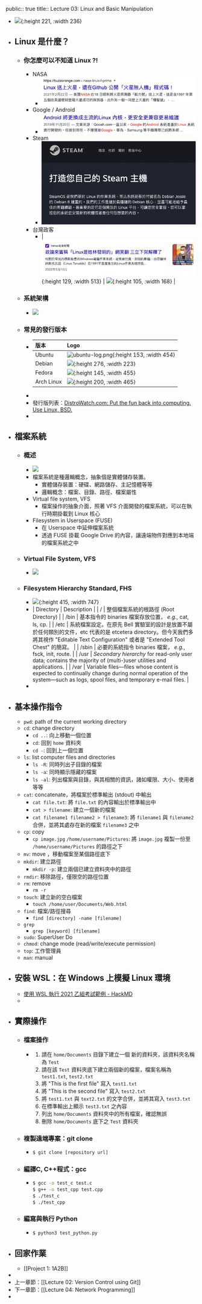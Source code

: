 public:: true
title:: Lecture 03: Linux and Basic Manipulation

- ![](https://logodownload.org/wp-content/uploads/2022/05/linux-logo-0.png){:height 221, :width 236}
- ## Linux 是什麼？
	- ### 你怎麼可以不知道 Linux ?!
		- NASA
			- ![image.png](../assets/image_1663558877296_0.png)
		- Google / Android
			- ![image.png](../assets/image_1663559156110_0.png)
		- Steam
			- ![image.png](../assets/image_1663559274817_0.png)
		- 台灣政客
			- | ![image.png](../assets/image_1663558401941_0.png){:height 129, :width 513} | ![](https://static.wikia.nocookie.net/evchk/images/e/ec/2471912.jpg/revision/latest?cb=20171012125530){:height 105, :width 168} |
	- ### 系統架構
		- ![](https://upload.wikimedia.org/wikipedia/commons/thumb/3/3a/Linux_kernel_ubiquity.svg/1920px-Linux_kernel_ubiquity.svg.png)
	- ### 常見的發行版本
		- | **版本** | **Logo** |
		  | --- | --- |
		  | Ubuntu | ![ubuntu-log.png](https://wiki.ubuntu-tw.org/images/d/dd/UbuntuLogo.png){:height 153, :width 454} |
		  | Debian | ![](https://upload.wikimedia.org/wikipedia/commons/0/04/Debian_logo.png){:height 276, :width 223} |
		  | Fedora | ![](https://upload.wikimedia.org/wikipedia/commons/thumb/8/8f/Fedora_logo_%282021%29.svg/512px-Fedora_logo_%282021%29.svg.png){:height 145, :width 455} |
		  | Arch Linux | ![](https://archlinux.org/static/logos/archlinux-logo-dark-90dpi.ebdee92a15b3.png){:height 200, :width 465} |
		-
		- 發行版列表：[DistroWatch.com: Put the fun back into computing. Use Linux, BSD.](https://distrowatch.com/dwres.php?resource=popularity)
		-
- ## 檔案系統
	- ### 概述
		- ![](https://i.imgur.com/BGOhQmT.png)
		- 檔案系統是種邏輯概念，抽象個是實體儲存裝置。
			- 實體儲存裝置：硬碟、網路儲存、主記憶體等等
			- 邏輯概念：檔案、目錄、路徑、檔案屬性
		- Virtual file system, VFS
			- 檔案操作的抽象介面，照著 VFS 介面開發的檔案系統，可以在執行時期掛載到 Linux 核心
		- Filesystem in Userspace (FUSE)
			- 在 Userspace 中延伸檔案系統
			- 透過 FUSE 掛載 Google Drive 的內容，讓遠端物件對應到本地端的檔案系統之中
	- ### Virtual File System, VFS
		- ![](https://i.imgur.com/UJ9oSGe.png)
	- ### Filesystem Hierarchy Standard, FHS
		- ![](https://eng.libretexts.org/@api/deki/files/22877/Standard-unix-filesystem-hierarchy.png?revision=1){:height 415, :width 747}
		- | Directory | Description |
		  | / | 整個檔案系統的根路徑 (Root Directory) |
		  | /bin | 基本指令的 binaries 檔案存放位置， *e.g.*, cat, ls, cp. |
		  | /etc | 系統檔案設定。在原先 Bell 實驗室的設計是放置不屬於任何類別的文件，etc 代表的是 etcetera directory。但今天我們多將其視作 "Editable Text Configuration" 或者是 "Extended Tool Chest" 的簡寫。 |
		  | /sbin | 必要的系統指令 binaries 檔案， *e.g.*, fsck, init, route. |
		  | /usr | *Secondary hierarchy* for read-only user data; contains the majority of (multi-)user utilities and applications. |
		  | /var | Variable files—files whose content is expected to continually change during normal operation of the system—such as logs, spool files, and temporary e-mail files. |
		-
- ## 基本操作指令
	- `pwd`: path of the current working directory
	- `cd`: change directory
		- `cd ..`: 向上移動一個位置
		- `cd`: 回到 `home` 資料夾
		- `cd -`: 回到上一個位置
	- `ls`: list computer files and directories
		- `ls -R`: 同時列出子目錄的檔案
		- `ls -a`: 同時顯示隱藏的檔案
		- `ls -al`: 列出檔案與目錄，與其相關的資訊，諸如權限、大小、使用者等等
	- `cat`: concatenate，將檔案於標準輸出 (stdout) 中輸出
		- `cat file.txt`: 將 `file.txt` 的內容輸出於標準輸出中
		- `cat > filename`: 建立一個新的檔案
		- `cat filename1 filename2 > filename3`: 將 `filename1` 與 `filename2` 合併，並將其處存在新的檔案 `filename3` 之中
	- `cp`: copy
		- `cp image.jpg` `/home/username/Pictures`: 將 `image.jpg` 複製一份至 `/home/username/Pictures` 的路徑之下
	- `mv`: move ，移動檔案至某個路徑底下
	- `mkdir`: 建立路徑
		- `mkdir -p`: 建立兩個已建立資料夾中的路徑
	- `rmdir`: 移除路徑，僅限空的路徑位置
	- `rm`: remove
		- `rm -r`
	- `touch`: 建立新的空白檔案
		- `touch /home/user/Documents/Web.html`
	- `find`: 檔案/路徑搜尋
		- `find [directory] -name [filename]`
	- `grep`
		- `grep [keyword] [filename]`
	- `sudo`: SuperUser Do
	- `chmod`: change mode (read/write/execute permission)
	- `top`: 工作管理員
	- `man`: manual
- ## 安裝 WSL：在 Windows 上模擬 Linux 環境
	- [使用 WSL 執行 2021 乙組考試範例 - HackMD](https://hackmd.io/rsZk_L5IQ7OWbi-j8aCp2w)
	-
- ## 實際操作
	- ### 檔案操作
		- 1. 請在 `home/Documents` 目錄下建立一個 新的資料夾，該資料夾名稱為 `Test`
		  2. 請在該 `Test` 資料夾底下建立兩個新的檔案，檔案名稱為 `test1.txt`, `test2.txt`
		  3. 將 "This is the first file" 寫入 `test1.txt`
		  4. 將 "This is the second file" 寫入 `test2.txt`
		  5. 將 `test1.txt` 與 `text2.txt` 的文字合併，並將其寫入 `test3.txt`
		  6. 在標準輸出上顯示 `test3.txt` 之內容
		  7. 列出 `home/Documents` 資料夾中的所有檔案，確認無誤
		  8. 刪除 `home/Documents` 底下之 `Test` 資料夾
	- ### 複製遠端專案：git clone
		- ```bash
		  $ git clone [repository url]
		  ```
	- ### 編譯C, C++程式：gcc
		- ```bash
		  $ gcc -o test_c test.c
		  $ g++ -o test_cpp test.cpp
		  $ ./test_c
		  $ ./test_cpp
		  ```
	- ### 編寫與執行 Python
		- ```bash
		  $ python3 test_python.py
		  ```
- ## 回家作業
	- [[Project 1: 1A2B]]
-
- 上一章節：[[Lecture 02: Version Control using Git]]
- 下一章節：[[Lecture 04: Network Programming]]
-